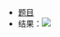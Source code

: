 * [题目](https://leetcode.cn/problems/defanging-an-ip-address/)
* 结果：![](https://zjpicture.oss-cn-beijing.aliyuncs.com/img/20220601175533.png)